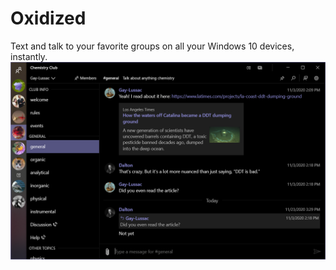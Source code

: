# Oxidized
Text and talk to your favorite groups on all your Windows 10 devices, instantly.
![Screenshot of the app on a PC](https://github.com/BreeceW/Oxidized/blob/main/Screenshot.png)
